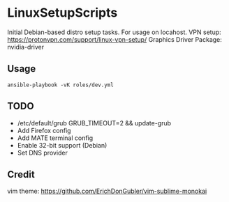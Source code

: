 # LinuxSetupScripts
Initial Debian-based distro setup tasks.
For usage on locahost.
VPN setup: https://protonvpn.com/support/linux-vpn-setup/
Graphics Driver Package: nvidia-driver

## Usage
```ansible-playbook -vK roles/dev.yml```

## TODO
- /etc/default/grub GRUB_TIMEOUT=2 && update-grub
- Add Firefox config
- Add MATE terminal config
- Enable 32-bit support (Debian)
- Set DNS provider

## Credit
vim theme: https://github.com/ErichDonGubler/vim-sublime-monokai
